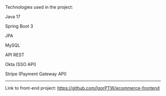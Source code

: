 Technologies used in the project:

Java 17

Spring Boot 3

JPA

MySQL

API REST

Okta (SSO API)

Stripe (Payment Gateway API)

----------------------------------------------------------------------

Link to front-end project: https://github.com/IgorPTW/ecommerce-frontend
